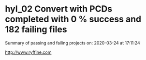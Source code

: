 # hyl_02 Convert with PCDs completed with 0 % success and 182 failing files

Summary of passing and failing projects on: 2020-03-24 at 17:11:24

http://www.ryffine.com
